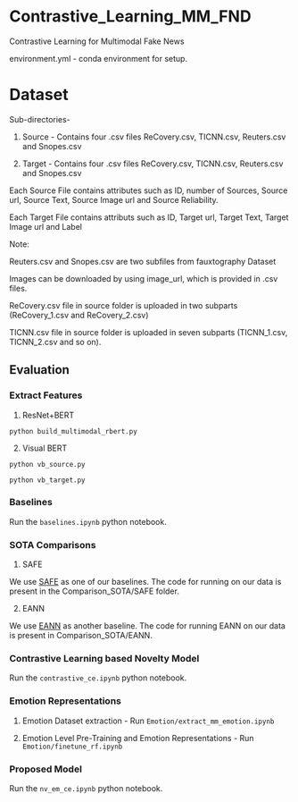 # Contrastive_Learning_MM_FND

Contrastive Learning for Multimodal Fake News

environment.yml - conda environment for setup.

# Dataset

Sub-directories-

1. Source - Contains four .csv files ReCovery.csv, TICNN.csv, Reuters.csv  and Snopes.csv

2. Target - Contains four .csv files ReCovery.csv, TICNN.csv, Reuters.csv  and Snopes.csv

Each Source File contains attributes such as ID, number of Sources, Source url, Source Text, Source Image url and Source Reliability.

Each Target File contains attributs such as ID, Target url, Target Text, Target Image url and Label

Note:

Reuters.csv and Snopes.csv are two subfiles from fauxtography Dataset

Images can be downloaded by using image_url, which is provided in .csv files.

ReCovery.csv file in source folder is uploaded in two subparts (ReCovery_1.csv and ReCovery_2.csv)

TICNN.csv file in source folder is uploaded in seven subparts (TICNN_1.csv, TICNN_2.csv and so on).

## Evaluation

### Extract Features

1. ResNet+BERT

```
python build_multimodal_rbert.py
```

2. Visual BERT

```
python vb_source.py
```
```
python vb_target.py
```

### Baselines

Run the ```baselines.ipynb``` python notebook.

### SOTA Comparisons

1. SAFE

We use [SAFE](https://github.com/Jindi0/SAFE) as one of our baselines. The code for running on our data is present in the Comparison_SOTA/SAFE folder.

2. EANN

We use [EANN](https://github.com/yaqingwang/EANN-KDD18) as another baseline. The code for running EANN on our data is present in Comparison_SOTA/EANN.


### Contrastive Learning based Novelty Model

Run the ```contrastive_ce.ipynb``` python notebook.

### Emotion Representations

1. Emotion Dataset extraction - Run ```Emotion/extract_mm_emotion.ipynb```

2. Emotion Level Pre-Training and Emotion Representations - Run ```Emotion/finetune_rf.ipynb```

### Proposed Model

Run the ```nv_em_ce.ipynb``` python notebook.
